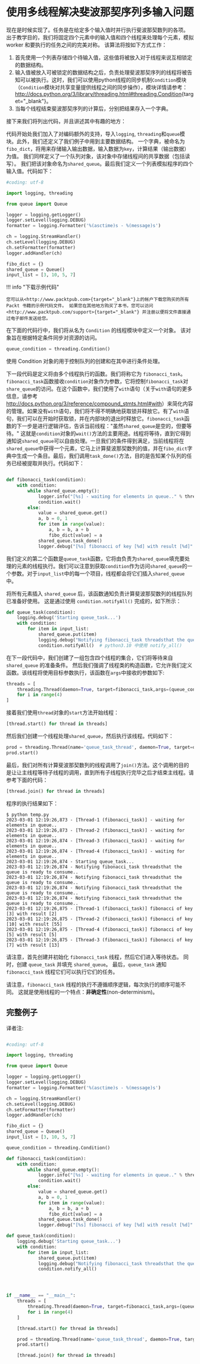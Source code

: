 # 使用多线程解决斐波那契序列多输入问题

现在是时候实现了。任务是在给定多个输入值时并行执行斐波那契数列的各项。 出于教学目的，我们将固定四个元素中的输入值和四个线程来处理每个元素，模拟 worker 和要执行的任务之间的完美对称。 该算法将按如下方式工作：

1. 首先使用一个列表存储四个待输入值，这些值将被放入对于线程来说互相锁定的数据结构。
2. 输入值被放入可被锁定的数据结构之后，负责处理斐波那契序列的线程将被告知可以被执行。这时，我们可以使用python线程的同步机制`Condition`模块（`Condition`模块对共享变量提供线程之间的同步操作），模块详情请参考：<http://docs.python.org/3/library/threading.html#threading.Condition>{target="_blank"}。
3. 当每个线程结束斐波那契序列的计算后，分别把结果存入一个字典。

接下来我们将列出代码，并且讲述其中有趣的地方：

代码开始处我们加入了对编码额外的支持，导入`logging`, `threading`和`queue`模块。此外，我们还定义了我们例子中用到主要数据结构。
一个字典，被命名为`fibo_dict`，将用来存储输入输出数据，输入数据为`key`，计算结果（输出数据）为值。
我们同样定义了一个队列对象，该对象中存储线程间的共享数据（包括读写）。
我们把该对象命名为`shared_queue`。最后我们定义一个列表模拟程序的四个输入值。代码如下：

```python
#coding: utf-8

import logging, threading

from queue import Queue

logger = logging.getLogger()
logger.setLevel(logging.DEBUG)
formatter = logging.Formatter('%(asctime)s - %(message)s')

ch = logging.StreamHandler()
ch.setLevel(logging.DEBUG)
ch.setFormatter(formatter)
logger.addHandler(ch)

fibo_dict = {}
shared_queue = Queue()
input_list = [3, 10, 5, 7]
```

!!! info "下载示例代码"

    您可以从<http://www.packtpub.com>{target="_blank"}上的帐户下载您购买的所有 Packt 书籍的示例代码文件。 如果您在其他地方购买了本书，您可以访问 <http://www.packtpub.com/support>{target="_blank"} 并注册以便将文件直接通过电子邮件发送给您。

在下面的代码行中，我们将从名为 `Condition` 的线程模块中定义一个对象。 该对象旨在根据特定条件同步对资源的访问。

```python
queue_condition = threading.Condition()
```

使用 Condition 对象的用于控制队列的创建和在其中进行条件处理。

下一段代码是定义将由多个线程执行的函数。我们将称它为 `fibonacci_task`。`fibonacci_task`函数接收`condition`对象作为参数，它将控制`fibonacci_task`对`share_queue`的访问。在这个函数中，我们使用了`with`语句（关于`with`语句的更多信息，请参考<http://docs.python.org/3/reference/compound_stmts.html#with>）来简化内容的管理。如果没有`with`语句，我们将不得不明确地获取锁并释放它。有了`with`语句，我们可以在开始时获取锁，并在内部块的退出时释放它。`fibonacci_task`函数的下一步是进行逻辑评估，告诉当前线程："虽然`shared_queue`是空的，但要等待。" 这就是`condition`对象的`wait()`方法的主要用途。线程将等待，直到它得到通知说`shared_queue`可以自由处理。一旦我们的条件得到满足，当前线程将在`shared_queue`中获得一个元素，它马上计算斐波那契数列的值，并在`fibo_dict`字典中生成一个条目。最后，我们调用`task_done()`方法，目的是告知某个队列的任务已经被提取并执行。代码如下：

```python

def fibonacci_task(condition):
    with condition:
        while shared_queue.empty():
            logger.info("[%s] - waiting for elements in queue.." % threading.current_thread().name)
            condition.wait()
        else:
            value = shared_queue.get()
            a, b = 0, 1
            for item in range(value):
                a, b = b, a + b
                fibo_dict[value] = a
            shared_queue.task_done()
            logger.debug("[%s] fibonacci of key [%d] with result [%d]" % (threading.current_thread().name, value, fibo_dict[value]))
```

我们定义的第二个函数是`queue_task`函数，它将由负责为`shared_queue`填充要处理的元素的线程执行。我们可以注意到获取`condition`作为访问`shared_queue`的一个参数。对于`input_list`中的每一个项目，线程都会将它们插入`shared_queue`中。

将所有元素插入 `shared_queue` 后，该函数通知负责计算斐波那契数列的线程队列已准备好使用。 这是通过使用 `condition.notifyAll()` 完成的，如下所示：

```python
def queue_task(condition):
    logging.debug('Starting queue_task...')
    with condition:
        for item in input_list:
            shared_queue.put(item)
            logging.debug("Notifying fibonacci_task threadsthat the queue is ready to consume..")
            condition.notifyAll()  # python3.10 中使用 notify_all()
```

在下一段代码中，我们创建了一组包含四个线程的集合，它们将等待来自 `shared_queue` 的准备条件。 然后我们强调了线程类的构造函数，它允许我们定义函数。该线程将使用目标参数执行，该函数在`args`中接收的参数如下:

```python
threads = [
    threading.Thread(daemon=True, target=fibonacci_task,args=(queue_condition,)) 
    for i in range(4)
]
```

接着我们使用`thread`对象的`start`方法开始线程：

```python
[thread.start() for thread in threads]
```

然后我们创建一个线程处理`shared_queue`，然后执行该线程。代码如下：

```python
prod = threading.Thread(name='queue_task_thread', daemon=True, target=queue_task, args=(queue_condition,))
prod.start()
```

最后，我们对所有计算斐波那契数列的线程调用了`join()`方法。这个调用的目的是让让主线程等待子线程的调用，直到所有子线程执行完毕之后才结束主线程。请参考下面的代码：

```python
[thread.join() for thread in threads]
```

程序的执行结果如下：

```shell
$ python temp.py
2023-03-01 12:19:26,873 - [Thread-1 (fibonacci_task)] - waiting for elements in queue..
2023-03-01 12:19:26,873 - [Thread-2 (fibonacci_task)] - waiting for elements in queue..
2023-03-01 12:19:26,874 - [Thread-3 (fibonacci_task)] - waiting for elements in queue..
2023-03-01 12:19:26,874 - [Thread-4 (fibonacci_task)] - waiting for elements in queue..
2023-03-01 12:19:26,874 - Starting queue_task...
2023-03-01 12:19:26,874 - Notifying fibonacci_task threadsthat the queue is ready to consume..
2023-03-01 12:19:26,874 - Notifying fibonacci_task threadsthat the queue is ready to consume..
2023-03-01 12:19:26,874 - Notifying fibonacci_task threadsthat the queue is ready to consume..
2023-03-01 12:19:26,874 - Notifying fibonacci_task threadsthat the queue is ready to consume..
2023-03-01 12:19:26,875 - [Thread-1 (fibonacci_task)] fibonacci of key [3] with result [2]
2023-03-01 12:19:26,875 - [Thread-2 (fibonacci_task)] fibonacci of key [10] with result [55]
2023-03-01 12:19:26,875 - [Thread-4 (fibonacci_task)] fibonacci of key [5] with result [5]
2023-03-01 12:19:26,875 - [Thread-3 (fibonacci_task)] fibonacci of key [7] with result [13]
```

请注意，首先创建并初始化 `fibonacci_task` 线程，然后它们进入等待状态。 同时，创建 `queue_task` 并填充 `shared_queue`。 最后，`queue_task` 通知 `fibonacci_task` 线程它们可以执行它们的任务。

请注意，`fibonacci_task` 线程的执行不遵循顺序逻辑，每次执行的顺序可能不同。 这就是使用线程的一个特点：**非确定性**(non-determinism)。

## 完整例子

译者注:

```python

#coding: utf-8

import logging, threading

from queue import Queue

logger = logging.getLogger()
logger.setLevel(logging.DEBUG)
formatter = logging.Formatter('%(asctime)s - %(message)s')

ch = logging.StreamHandler()
ch.setLevel(logging.DEBUG)
ch.setFormatter(formatter)
logger.addHandler(ch)

fibo_dict = {}
shared_queue = Queue()
input_list = [3, 10, 5, 7]

queue_condition = threading.Condition()

def fibonacci_task(condition):
    with condition:
        while shared_queue.empty():
            logger.info("[%s] - waiting for elements in queue.." % threading.current_thread().name)
            condition.wait()
        else:
            value = shared_queue.get()
            a, b = 0, 1
            for item in range(value):
                a, b = b, a + b
                fibo_dict[value] = a 
            shared_queue.task_done()
            logger.debug("[%s] fibonacci of key [%d] with result [%d]" % (threading.current_thread().name, value, fibo_dict[value]))

def queue_task(condition):
    logging.debug('Starting queue_task...')
    with condition:
        for item in input_list:
            shared_queue.put(item)
            logging.debug("Notifying fibonacci_task threadsthat the queue is ready to consume..")
            condition.notify_all()




if __name__ == "__main__":
    threads = [
        threading.Thread(daemon=True, target=fibonacci_task,args=(queue_condition,)) 
        for i in range(4)
    ]

    [thread.start() for thread in threads]

    prod = threading.Thread(name='queue_task_thread', daemon=True, target=queue_task, args=(queue_condition,))
    prod.start()

    [thread.join() for thread in threads]
```
